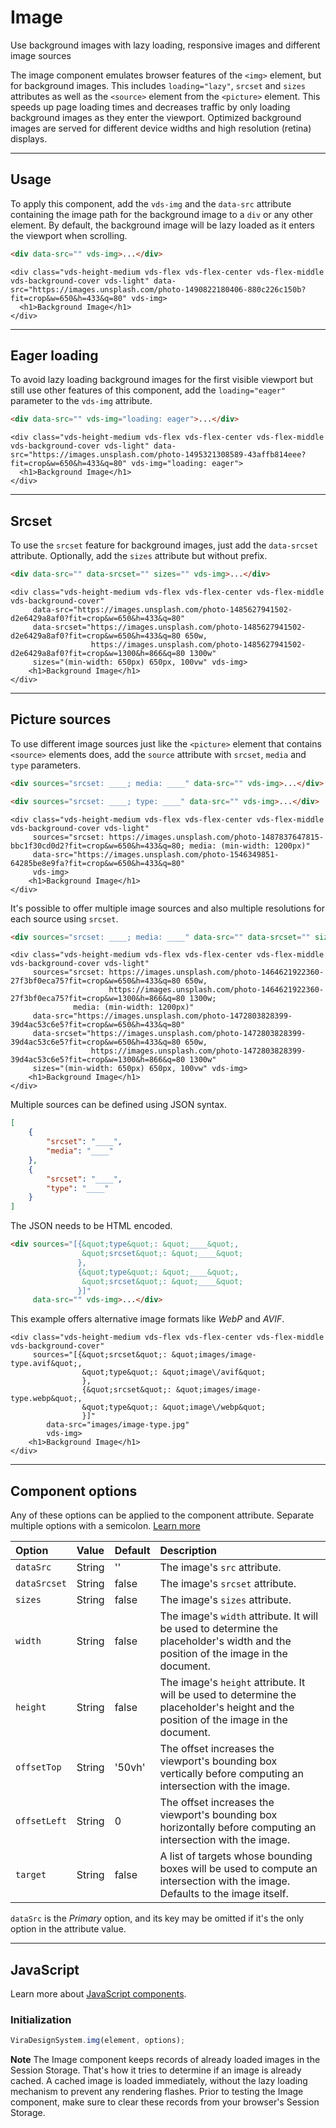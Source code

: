 # Image

<p class="vds-text-lead">Use background images with lazy loading, responsive images and different image sources</p>

The image component emulates browser features of the `<img>` element, but for background images. This includes `loading="lazy"`, `srcset` and `sizes` attributes as well as the `<source>` element from the `<picture>` element. This speeds up page loading times and decreases traffic by only loading background images as they enter the viewport. Optimized background images are served for different device widths and high resolution (retina) displays.

***

## Usage

To apply this component, add the `vds-img` and the `data-src` attribute containing the image path for the background image to a `div` or any other element. By default, the background image will be lazy loaded as it enters the viewport when scrolling.

```html
<div data-src="" vds-img>...</div>
```

```example
<div class="vds-height-medium vds-flex vds-flex-center vds-flex-middle vds-background-cover vds-light" data-src="https://images.unsplash.com/photo-1490822180406-880c226c150b?fit=crop&w=650&h=433&q=80" vds-img>
  <h1>Background Image</h1>
</div>
```

****

## Eager loading

To avoid lazy loading background images for the first visible viewport but still use other features of this component, add the `loading="eager"` parameter to the `vds-img` attribute.

```html
<div data-src="" vds-img="loading: eager">...</div>
```

```example
<div class="vds-height-medium vds-flex vds-flex-center vds-flex-middle vds-background-cover vds-light" data-src="https://images.unsplash.com/photo-1495321308589-43affb814eee?fit=crop&w=650&h=433&q=80" vds-img="loading: eager">
  <h1>Background Image</h1>
</div>
```

***

## Srcset

To use the `srcset` feature for background images, just add the `data-srcset` attribute. Optionally, add the `sizes` attribute but without prefix.

```html
<div data-src="" data-srcset="" sizes="" vds-img>...</div>
```

```example
<div class="vds-height-medium vds-flex vds-flex-center vds-flex-middle vds-background-cover"
     data-src="https://images.unsplash.com/photo-1485627941502-d2e6429a8af0?fit=crop&w=650&h=433&q=80"
     data-srcset="https://images.unsplash.com/photo-1485627941502-d2e6429a8af0?fit=crop&w=650&h=433&q=80 650w,
                  https://images.unsplash.com/photo-1485627941502-d2e6429a8af0?fit=crop&w=1300&h=866&q=80 1300w"
     sizes="(min-width: 650px) 650px, 100vw" vds-img>
    <h1>Background Image</h1>
</div>
```

***

## Picture sources

To use different image sources just like the `<picture>` element that contains `<source>` elements does, add the `source` attribute with `srcset`, `media` and `type` parameters.

```html
<div sources="srcset: ____; media: ____" data-src="" vds-img>...</div>

<div sources="srcset: ____; type: ____" data-src="" vds-img>...</div>
```

```example
<div class="vds-height-medium vds-flex vds-flex-center vds-flex-middle vds-background-cover vds-light"
     sources="srcset: https://images.unsplash.com/photo-1487837647815-bbc1f30cd0d2?fit=crop&w=650&h=433&q=80; media: (min-width: 1200px)"
     data-src="https://images.unsplash.com/photo-1546349851-64285be8e9fa?fit=crop&w=650&h=433&q=80"
     vds-img>
    <h1>Background Image</h1>
</div>
```

It's possible to offer multiple image sources and also multiple resolutions for each source using `srcset`.

```html
<div sources="srcset: ____; media: ____" data-src="" data-srcset="" sizes="" vds-img>...</div>
```

```example
<div class="vds-height-medium vds-flex vds-flex-center vds-flex-middle vds-background-cover vds-light"
     sources="srcset: https://images.unsplash.com/photo-1464621922360-27f3bf0eca75?fit=crop&w=650&h=433&q=80 650w,
                      https://images.unsplash.com/photo-1464621922360-27f3bf0eca75?fit=crop&w=1300&h=866&q=80 1300w; 
              media: (min-width: 1200px)"
     data-src="https://images.unsplash.com/photo-1472803828399-39d4ac53c6e5?fit=crop&w=650&h=433&q=80"
     data-srcset="https://images.unsplash.com/photo-1472803828399-39d4ac53c6e5?fit=crop&w=650&h=433&q=80 650w,
                  https://images.unsplash.com/photo-1472803828399-39d4ac53c6e5?fit=crop&w=1300&h=866&q=80 1300w"
     sizes="(min-width: 650px) 650px, 100vw" vds-img>
    <h1>Background Image</h1>
</div>
```

Multiple sources can be defined using JSON syntax.

```json
[
    {
        "srcset": "____",
        "media": "____"
    },
    {
        "srcset": "____",
        "type": "____"
    }
]
```

The JSON needs to be HTML encoded.

```html
<div sources="[{&quot;type&quot;: &quot;____&quot;,
                &quot;srcset&quot;: &quot;____&quot;
               },
               {&quot;type&quot;: &quot;____&quot;,
                &quot;srcset&quot;: &quot;____&quot;
               }]"
     data-src="" vds-img>...</div>
```

This example offers alternative image formats like *WebP* and *AVIF*.

```example
<div class="vds-height-medium vds-flex vds-flex-center vds-flex-middle vds-background-cover"
     sources="[{&quot;srcset&quot;: &quot;images/image-type.avif&quot;,
                &quot;type&quot;: &quot;image\/avif&quot;
                },
                {&quot;srcset&quot;: &quot;images/image-type.webp&quot;,
                &quot;type&quot;: &quot;image\/webp&quot;
                }]"
        data-src="images/image-type.jpg"
        vds-img>
    <h1>Background Image</h1>
</div>
```

***

## Component options

Any of these options can be applied to the component attribute. Separate multiple options with a semicolon. [Learn more](javascript.md#component-configuration)

| Option       | Value  | Default | Description                                                                                                                          |
|:-------------|:-------|:--------|:-------------------------------------------------------------------------------------------------------------------------------------|
| `dataSrc`    | String | ''      | The image's `src` attribute.                                                                                                         |
| `dataSrcset` | String | false   | The image's `srcset` attribute.                                                                                                      |
| `sizes`      | String | false   | The image's `sizes` attribute.                                                                                                       |
| `width`      | String | false   | The image's `width` attribute. It will be used to determine the placeholder's width and the position of the image in the document.   |
| `height`     | String | false   | The image's `height` attribute. It will be used to determine the placeholder's height and the position of the image in the document. |
| `offsetTop`  | String | '50vh'  | The offset increases the viewport's bounding box vertically before computing an intersection with the image.                         |
| `offsetLeft` | String | 0       | The offset increases the viewport's bounding box horizontally before computing an intersection with the image.                       |
| `target`     | String | false   | A list of targets whose bounding boxes will be used to compute an intersection with the image. Defaults to the image itself.         |

`dataSrc` is the _Primary_ option, and its key may be omitted if it's the only option in the attribute value.

***

## JavaScript

Learn more about [JavaScript components](javascript.md#programmatic-use).

### Initialization

```js
ViraDesignSystem.img(element, options);
```

**Note** The Image component keeps records of already loaded images in the Session Storage. That's how it tries to determine if an image is already cached. A cached image is loaded immediately, without the lazy loading mechanism to prevent any rendering flashes. Prior to testing the Image component, make sure to clear these records from your browser's Session Storage.
